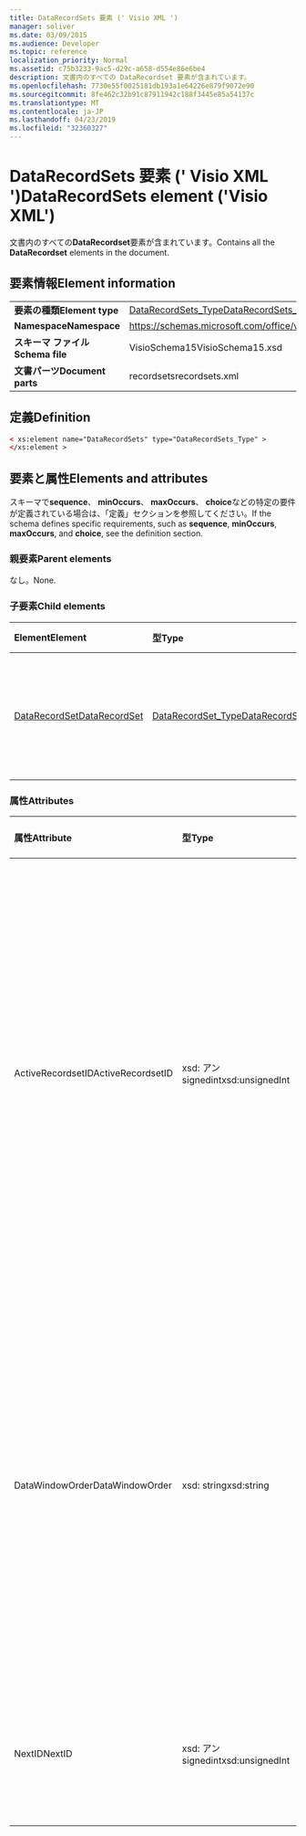 ```yaml
---
title: DataRecordSets 要素 (' Visio XML ')
manager: soliver
ms.date: 03/09/2015
ms.audience: Developer
ms.topic: reference
localization_priority: Normal
ms.assetid: c75b3233-9ac5-d29c-a658-d554e86e6be4
description: 文書内のすべての DataRecordset 要素が含まれています。
ms.openlocfilehash: 7730e55f0025181db193a1e64226e879f9072e90
ms.sourcegitcommit: 8fe462c32b91c87911942c188f3445e85a54137c
ms.translationtype: MT
ms.contentlocale: ja-JP
ms.lasthandoff: 04/23/2019
ms.locfileid: "32360327"
---
```

# <a name="datarecordsets-element-visio-xml"></a><span data-ttu-id="b07b1-103">DataRecordSets 要素 (' Visio XML ')</span><span class="sxs-lookup"><span data-stu-id="b07b1-103">DataRecordSets element ('Visio XML')</span></span>

<span data-ttu-id="b07b1-104">文書内のすべての**DataRecordset**要素が含まれています。</span><span class="sxs-lookup"><span data-stu-id="b07b1-104">Contains all the **DataRecordset** elements in the document.</span></span> 
  
## <a name="element-information"></a><span data-ttu-id="b07b1-105">要素情報</span><span class="sxs-lookup"><span data-stu-id="b07b1-105">Element information</span></span>

|||
|:-----|:-----|
|<span data-ttu-id="b07b1-106">**要素の種類**</span><span class="sxs-lookup"><span data-stu-id="b07b1-106">**Element type**</span></span> <br/> |[<span data-ttu-id="b07b1-107">DataRecordSets_Type</span><span class="sxs-lookup"><span data-stu-id="b07b1-107">DataRecordSets_Type</span></span>](datarecordsets_type-complextypevisio-xml.md) <br/> |
|<span data-ttu-id="b07b1-108">**Namespace**</span><span class="sxs-lookup"><span data-stu-id="b07b1-108">**Namespace**</span></span> <br/> |https://schemas.microsoft.com/office/visio/2012/main  <br/> |
|<span data-ttu-id="b07b1-109">**スキーマ ファイル**</span><span class="sxs-lookup"><span data-stu-id="b07b1-109">**Schema file**</span></span> <br/> |<span data-ttu-id="b07b1-110">VisioSchema15</span><span class="sxs-lookup"><span data-stu-id="b07b1-110">VisioSchema15.xsd</span></span>  <br/> |
|<span data-ttu-id="b07b1-111">**文書パーツ**</span><span class="sxs-lookup"><span data-stu-id="b07b1-111">**Document parts**</span></span> <br/> |<span data-ttu-id="b07b1-112">recordsets</span><span class="sxs-lookup"><span data-stu-id="b07b1-112">recordsets.xml</span></span>  <br/> |
   
## <a name="definition"></a><span data-ttu-id="b07b1-113">定義</span><span class="sxs-lookup"><span data-stu-id="b07b1-113">Definition</span></span>

```XML
< xs:element name="DataRecordSets" type="DataRecordSets_Type" >
</xs:element >
```

## <a name="elements-and-attributes"></a><span data-ttu-id="b07b1-114">要素と属性</span><span class="sxs-lookup"><span data-stu-id="b07b1-114">Elements and attributes</span></span>

<span data-ttu-id="b07b1-115">スキーマで**sequence**、 **minOccurs**、 **maxOccurs**、 **choice**などの特定の要件が定義されている場合は、「定義」セクションを参照してください。</span><span class="sxs-lookup"><span data-stu-id="b07b1-115">If the schema defines specific requirements, such as **sequence**, **minOccurs**, **maxOccurs**, and **choice**, see the definition section.</span></span> 
  
### <a name="parent-elements"></a><span data-ttu-id="b07b1-116">親要素</span><span class="sxs-lookup"><span data-stu-id="b07b1-116">Parent elements</span></span>

<span data-ttu-id="b07b1-117">なし。</span><span class="sxs-lookup"><span data-stu-id="b07b1-117">None.</span></span>
  
### <a name="child-elements"></a><span data-ttu-id="b07b1-118">子要素</span><span class="sxs-lookup"><span data-stu-id="b07b1-118">Child elements</span></span>

|<span data-ttu-id="b07b1-119">**Element**</span><span class="sxs-lookup"><span data-stu-id="b07b1-119">**Element**</span></span>|<span data-ttu-id="b07b1-120">**型**</span><span class="sxs-lookup"><span data-stu-id="b07b1-120">**Type**</span></span>|<span data-ttu-id="b07b1-121">**説明**</span><span class="sxs-lookup"><span data-stu-id="b07b1-121">**Description**</span></span>|
|:-----|:-----|:-----|
|[<span data-ttu-id="b07b1-122">DataRecordSet</span><span class="sxs-lookup"><span data-stu-id="b07b1-122">DataRecordSet</span></span>](datarecordset-element-datarecordsets_type-complextypevisio-xml.md) <br/> |[<span data-ttu-id="b07b1-123">DataRecordSet_Type</span><span class="sxs-lookup"><span data-stu-id="b07b1-123">DataRecordSet_Type</span></span>](datarecordset_type-complextypevisio-xml.md) <br/> |<span data-ttu-id="b07b1-124">文書内のすべての**DataRecordset**要素が含まれています。</span><span class="sxs-lookup"><span data-stu-id="b07b1-124">Contains all the **DataRecordset** elements in the document.</span></span>  <br/> |
   
### <a name="attributes"></a><span data-ttu-id="b07b1-125">属性</span><span class="sxs-lookup"><span data-stu-id="b07b1-125">Attributes</span></span>

|<span data-ttu-id="b07b1-126">**属性**</span><span class="sxs-lookup"><span data-stu-id="b07b1-126">**Attribute**</span></span>|<span data-ttu-id="b07b1-127">**型**</span><span class="sxs-lookup"><span data-stu-id="b07b1-127">**Type**</span></span>|<span data-ttu-id="b07b1-128">**必須**</span><span class="sxs-lookup"><span data-stu-id="b07b1-128">**Required**</span></span>|<span data-ttu-id="b07b1-129">**説明**</span><span class="sxs-lookup"><span data-stu-id="b07b1-129">**Description**</span></span>|<span data-ttu-id="b07b1-130">**可能な値**</span><span class="sxs-lookup"><span data-stu-id="b07b1-130">**Possible values**</span></span>|
|:-----|:-----|:-----|:-----|:-----|
|<span data-ttu-id="b07b1-131">ActiveRecordsetID</span><span class="sxs-lookup"><span data-stu-id="b07b1-131">ActiveRecordsetID</span></span>  <br/> |<span data-ttu-id="b07b1-132">xsd: アン signedint</span><span class="sxs-lookup"><span data-stu-id="b07b1-132">xsd:unsignedInt</span></span>  <br/> |<span data-ttu-id="b07b1-133">省略可能</span><span class="sxs-lookup"><span data-stu-id="b07b1-133">optional</span></span>  <br/> |<span data-ttu-id="b07b1-134">ウィンドウが閉じているときに、[**外部データ**] ウィンドウのアクティブなデータレコードセットの ID を指定します。その後、次回ウィンドウを開いたときに復元できるようになります。</span><span class="sxs-lookup"><span data-stu-id="b07b1-134">The ID of the active data recordset in the **External Data** window when the window closes, so that it can be restored the next time the window opens.</span></span>  <br/> |<span data-ttu-id="b07b1-135">xsd:/signedint 型の値。</span><span class="sxs-lookup"><span data-stu-id="b07b1-135">Values of the xsd:unsignedInt type.</span></span>  <br/> |
|<span data-ttu-id="b07b1-136">DataWindowOrder</span><span class="sxs-lookup"><span data-stu-id="b07b1-136">DataWindowOrder</span></span>  <br/> |<span data-ttu-id="b07b1-137">xsd: string</span><span class="sxs-lookup"><span data-stu-id="b07b1-137">xsd:string</span></span>  <br/> |<span data-ttu-id="b07b1-138">省略可能</span><span class="sxs-lookup"><span data-stu-id="b07b1-138">optional</span></span>  <br/> |<span data-ttu-id="b07b1-139">[**外部データ**] ウィンドウのタブに表示されるデータレコードセットの順序です。</span><span class="sxs-lookup"><span data-stu-id="b07b1-139">The order of the data recordsets displayed on the tabs of the **External Data** window.</span></span> <span data-ttu-id="b07b1-140">データレコードセット id の順序付きリスト。セミコロンで区切られています。</span><span class="sxs-lookup"><span data-stu-id="b07b1-140">An ordered list of data-recordset IDs, separated by semi-colons.</span></span>  <br/> |<span data-ttu-id="b07b1-141">xsd: string 型の値。</span><span class="sxs-lookup"><span data-stu-id="b07b1-141">Values of the xsd:string type.</span></span>  <br/> |
|<span data-ttu-id="b07b1-142">NextID</span><span class="sxs-lookup"><span data-stu-id="b07b1-142">NextID</span></span>  <br/> |<span data-ttu-id="b07b1-143">xsd: アン signedint</span><span class="sxs-lookup"><span data-stu-id="b07b1-143">xsd:unsignedInt</span></span>  <br/> |<span data-ttu-id="b07b1-144">必須</span><span class="sxs-lookup"><span data-stu-id="b07b1-144">required</span></span>  <br/> |<span data-ttu-id="b07b1-145">新しいデータレコードセットに対して使用可能な次の ID。</span><span class="sxs-lookup"><span data-stu-id="b07b1-145">The next available ID for a new data recordset.</span></span>  <br/> |<span data-ttu-id="b07b1-146">xsd:/signedint 型の値。</span><span class="sxs-lookup"><span data-stu-id="b07b1-146">Values of the xsd:unsignedInt type.</span></span>  <br/> |
   

